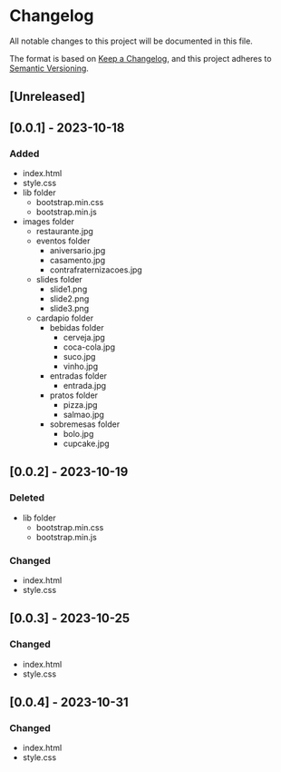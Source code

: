 # Changelog

All notable changes to this project will be documented in this file.

The format is based on [Keep a Changelog](https://keepachangelog.com/en/1.0.0/),
and this project adheres to [Semantic Versioning](https://semver.org/spec/v2.0.0.html).

## [Unreleased]

## [0.0.1] - 2023-10-18

### Added

- index.html
- style.css
- lib folder
  - bootstrap.min.css
  - bootstrap.min.js
- images folder
  - restaurante.jpg
  - eventos folder
    - aniversario.jpg
    - casamento.jpg
    - contrafraternizacoes.jpg
  - slides folder
    - slide1.png
    - slide2.png
    - slide3.png
  - cardapio folder
    - bebidas folder
      - cerveja.jpg
      - coca-cola.jpg
      - suco.jpg
      - vinho.jpg
    - entradas folder
      - entrada.jpg
    - pratos folder
      - pizza.jpg
      - salmao.jpg
    - sobremesas folder
      - bolo.jpg
      - cupcake.jpg
      
## [0.0.2] - 2023-10-19

### Deleted

- lib folder
  - bootstrap.min.css
  - bootstrap.min.js
  
### Changed 

- index.html
- style.css

## [0.0.3] - 2023-10-25

### Changed

- index.html
- style.css

## [0.0.4] - 2023-10-31

### Changed

- index.html
- style.css

